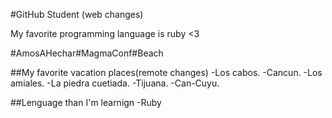 #GitHub Student (web changes)

My favorite programming language is ruby <3

#AmosAHechar#MagmaConf#Beach

##My favorite vacation places(remote changes)
-Los cabos.
-Cancun.
-Los amiales.
-La piedra cuetiada.
-Tijuana. 
-Can-Cuyu.

##Lenguage than I'm learnign 
-Ruby

